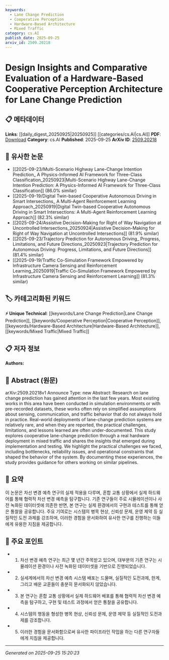 ```yaml
---
keywords:
  - Lane Change Prediction
  - Cooperative Perception
  - Hardware-Based Architecture
  - Mixed Traffic
category: cs.AI
publish_date: 2025-09-25
arxiv_id: 2509.20218
---
```


<!-- KEYWORD_LINKING_METADATA:
{
  "processed_timestamp": "2025-09-25T15:20:23.078178",
  "vocabulary_version": "1.0",
  "selected_keywords": [
    "Lane Change Prediction",
    "Cooperative Perception",
    "Hardware-Based Architecture",
    "Mixed Traffic"
  ],
  "rejected_keywords": [],
  "similarity_scores": {
    "Lane Change Prediction": 0.78,
    "Cooperative Perception": 0.79,
    "Hardware-Based Architecture": 0.77,
    "Mixed Traffic": 0.76
  },
  "extraction_method": "AI_prompt_based",
  "budget_applied": true,
  "candidates_json": {
    "candidates": [
      {
        "surface": "Lane Change Prediction",
        "canonical": "Lane Change Prediction",
        "aliases": [
          "Lane Change Forecasting",
          "Lane Change Anticipation"
        ],
        "category": "unique_technical",
        "rationale": "Central to the study, offering unique insights into real-world applications.",
        "novelty_score": 0.65,
        "connectivity_score": 0.72,
        "specificity_score": 0.85,
        "link_intent_score": 0.78
      },
      {
        "surface": "Cooperative Perception",
        "canonical": "Cooperative Perception",
        "aliases": [
          "Collaborative Sensing",
          "Shared Perception"
        ],
        "category": "unique_technical",
        "rationale": "Key concept in the architecture, enabling enhanced prediction capabilities.",
        "novelty_score": 0.68,
        "connectivity_score": 0.75,
        "specificity_score": 0.82,
        "link_intent_score": 0.79
      },
      {
        "surface": "Hardware-Based Architecture",
        "canonical": "Hardware-Based Architecture",
        "aliases": [
          "Hardware-Driven Design",
          "Physical System Architecture"
        ],
        "category": "unique_technical",
        "rationale": "Distinctive aspect of the study, focusing on real-world deployment challenges.",
        "novelty_score": 0.7,
        "connectivity_score": 0.68,
        "specificity_score": 0.8,
        "link_intent_score": 0.77
      },
      {
        "surface": "Mixed Traffic",
        "canonical": "Mixed Traffic",
        "aliases": [
          "Heterogeneous Traffic",
          "Diverse Traffic Conditions"
        ],
        "category": "unique_technical",
        "rationale": "Describes the complex environment for the deployment, crucial for understanding system performance.",
        "novelty_score": 0.62,
        "connectivity_score": 0.7,
        "specificity_score": 0.78,
        "link_intent_score": 0.76
      }
    ],
    "ban_list_suggestions": [
      "sensing",
      "communication",
      "traffic behavior"
    ]
  },
  "decisions": [
    {
      "candidate_surface": "Lane Change Prediction",
      "resolved_canonical": "Lane Change Prediction",
      "decision": "linked",
      "scores": {
        "novelty": 0.65,
        "connectivity": 0.72,
        "specificity": 0.85,
        "link_intent": 0.78
      }
    },
    {
      "candidate_surface": "Cooperative Perception",
      "resolved_canonical": "Cooperative Perception",
      "decision": "linked",
      "scores": {
        "novelty": 0.68,
        "connectivity": 0.75,
        "specificity": 0.82,
        "link_intent": 0.79
      }
    },
    {
      "candidate_surface": "Hardware-Based Architecture",
      "resolved_canonical": "Hardware-Based Architecture",
      "decision": "linked",
      "scores": {
        "novelty": 0.7,
        "connectivity": 0.68,
        "specificity": 0.8,
        "link_intent": 0.77
      }
    },
    {
      "candidate_surface": "Mixed Traffic",
      "resolved_canonical": "Mixed Traffic",
      "decision": "linked",
      "scores": {
        "novelty": 0.62,
        "connectivity": 0.7,
        "specificity": 0.78,
        "link_intent": 0.76
      }
    }
  ]
}
-->

# Design Insights and Comparative Evaluation of a Hardware-Based Cooperative Perception Architecture for Lane Change Prediction

## 📋 메타데이터

**Links**: [[daily_digest_20250925|20250925]] [[categories/cs.AI|cs.AI]]
**PDF**: [Download](https://arxiv.org/pdf/2509.20218.pdf)
**Category**: cs.AI
**Published**: 2025-09-25
**ArXiv ID**: [2509.20218](https://arxiv.org/abs/2509.20218)

## 🔗 유사한 논문
- [[2025-09-23/Multi-Scenario Highway Lane-Change Intention Prediction_ A Physics-Informed AI Framework for Three-Class Classification_20250923|Multi-Scenario Highway Lane-Change Intention Prediction: A Physics-Informed AI Framework for Three-Class Classification]] (86.0% similar)
- [[2025-09-19/Digital Twin-based Cooperative Autonomous Driving in Smart Intersections_ A Multi-Agent Reinforcement Learning Approach_20250919|Digital Twin-based Cooperative Autonomous Driving in Smart Intersections: A Multi-Agent Reinforcement Learning Approach]] (82.3% similar)
- [[2025-09-24/Assistive Decision-Making for Right of Way Navigation at Uncontrolled Intersections_20250924|Assistive Decision-Making for Right of Way Navigation at Uncontrolled Intersections]] (81.9% similar)
- [[2025-09-23/Trajectory Prediction for Autonomous Driving_ Progress, Limitations, and Future Directions_20250923|Trajectory Prediction for Autonomous Driving: Progress, Limitations, and Future Directions]] (81.4% similar)
- [[2025-09-19/Traffic Co-Simulation Framework Empowered by Infrastructure Camera Sensing and Reinforcement Learning_20250919|Traffic Co-Simulation Framework Empowered by Infrastructure Camera Sensing and Reinforcement Learning]] (81.3% similar)

## 🏷️ 카테고리화된 키워드
**⚡ Unique Technical**: [[keywords/Lane Change Prediction|Lane Change Prediction]], [[keywords/Cooperative Perception|Cooperative Perception]], [[keywords/Hardware-Based Architecture|Hardware-Based Architecture]], [[keywords/Mixed Traffic|Mixed Traffic]]

## 📋 저자 정보

**Authors:** 

## 📄 Abstract (원문)

arXiv:2509.20218v1 Announce Type: new 
Abstract: Research on lane change prediction has gained attention in the last few years. Most existing works in this area have been conducted in simulation environments or with pre-recorded datasets, these works often rely on simplified assumptions about sensing, communication, and traffic behavior that do not always hold in practice. Real-world deployments of lane-change prediction systems are relatively rare, and when they are reported, the practical challenges, limitations, and lessons learned are often under-documented. This study explores cooperative lane-change prediction through a real hardware deployment in mixed traffic and shares the insights that emerged during implementation and testing. We highlight the practical challenges we faced, including bottlenecks, reliability issues, and operational constraints that shaped the behavior of the system. By documenting these experiences, the study provides guidance for others working on similar pipelines.

## 📝 요약

이 논문은 차선 변경 예측 연구의 실제 적용을 다루며, 혼합 교통 상황에서 실제 하드웨어를 통해 협력적 차선 변경 예측을 탐구합니다. 기존 연구들이 주로 시뮬레이션이나 사전 녹화된 데이터셋에 의존한 반면, 본 연구는 실제 환경에서의 구현과 테스트를 통해 얻은 통찰을 공유합니다. 주요 기여로는 시스템의 병목 현상, 신뢰성 문제, 운영 제약 등 실질적인 도전 과제를 강조하며, 이러한 경험을 문서화하여 유사한 연구를 진행하는 이들에게 유용한 지침을 제공합니다.

## 🎯 주요 포인트

- 1. 차선 변경 예측 연구는 최근 몇 년간 주목받고 있으며, 대부분의 기존 연구는 시뮬레이션 환경이나 사전 녹화된 데이터셋을 기반으로 진행되었습니다.
- 2. 실세계에서의 차선 변경 예측 시스템 배포는 드물며, 실질적인 도전과제, 한계, 그리고 배운 교훈들이 충분히 문서화되지 않았습니다.
- 3. 본 연구는 혼합 교통 상황에서 실제 하드웨어 배포를 통해 협력적 차선 변경 예측을 탐구하고, 구현 및 테스트 과정에서 얻은 통찰을 공유합니다.
- 4. 시스템의 행동을 형성한 병목 현상, 신뢰성 문제, 운영 제약 등 실질적인 도전과제를 강조합니다.
- 5. 이러한 경험을 문서화함으로써 유사한 파이프라인 작업을 하는 다른 연구자들에게 지침을 제공합니다.


---

*Generated on 2025-09-25 15:20:23*